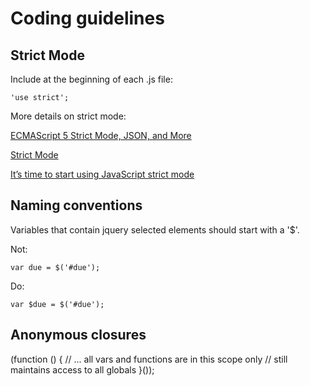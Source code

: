 # Coding guidelines

## Strict Mode
Include at the beginning of each .js file:

    'use strict';

More details on strict mode:

[ECMAScript 5 Strict Mode, JSON, and More](http://ejohn.org/blog/ecmascript-5-strict-mode-json-and-more/)

[Strict Mode ](https://developer.mozilla.org/en-US/docs/Web/JavaScript/Reference/Functions_and_function_scope/Strict_mode)

[It’s time to start using JavaScript strict mode](http://www.nczonline.net/blog/2012/03/13/its-time-to-start-using-javascript-strict-mode/)

## Naming conventions

Variables that contain jquery selected elements should start with a '$'.

Not:

    var due = $('#due');

Do:

    var $due = $('#due');

## Anonymous closures

  (function () {
	// ... all vars and functions are in this scope only
	// still maintains access to all globals
  }());